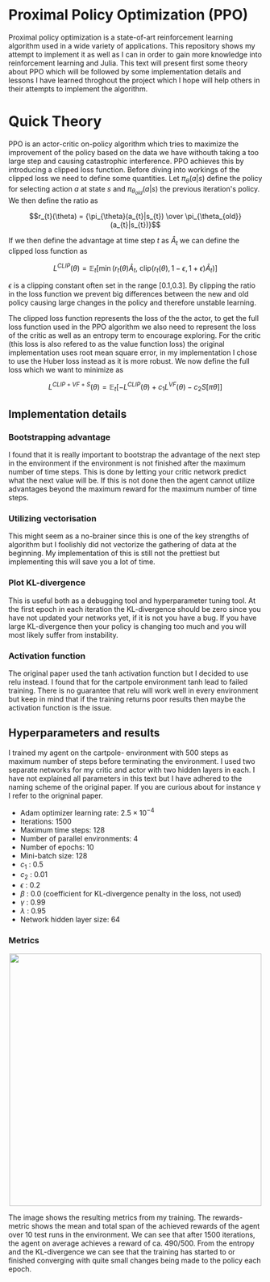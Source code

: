 # Proximal Policy Optimization (PPO)
Proximal policy optimization is a state-of-art reinforcement learning algorithm used in a wide variety of applications. This repository shows my attempt to implement it as well as I can in order to gain more knowledge into reinforcement learning and Julia. This text will present first some theory about PPO which will be followed by some implementation details and lessons I have learned throghout the project which I hope will help others in their attempts to implement the algorithm. <br>

# Quick Theory
PPO is an actor-critic on-policy algorithm which tries to maximize the improvement of the policy based on the data we have withouth taking a too large step and causing catastrophic interference. PPO achieves this by introducing a clipped loss function. Before diving into workings of the clipped loss we need to define some quantities. Let $\pi_{\theta}(a|s)$ define the policy for selecting action $a$ at state $s$ and $\pi_{\theta_{old}}(a|s)$ the previous iteration's policy. We then define the ratio as 

$$r_{t}(\theta) = {\pi_{\theta}(a_{t}|s_{t}) \over \pi_{\theta_{old}}(a_{t}|s_{t})}$$

If we then define the advantage at time step $t$ as $\hat{A}_{t}$ we can define the clipped loss function as 

$$
L^{CLIP}(\theta) = \mathbb{E}_t \left[ \min \left( r_t(\theta) \hat{A}_t, \ \text{clip}(r_t(\theta), 1 - \epsilon, 1 + \epsilon) \hat{A}_t \right) \right]
$$

$\epsilon$ is a clipping constant often set in the range [0.1,0.3]. By clipping the ratio in the loss function we prevent big differences between the new and old policy causing large changes in the policy and therefore unstable learning. <br>

The clipped loss function represents the loss of the the actor, to get the full loss function used in the PPO algorithm we also need to represent the loss of the critic as well as an entropy term to encourage exploring. For the critic (this loss is also refered to as the value function loss) the original implementation uses root mean square error, in my implementation I chose to use the Huber loss instead as it is more robust. We now define the full loss which we want to minimize as

$$L^{CLIP+VF+S}(\theta)=\mathbb{E}_t\left[-L^{CLIP}(\theta)+c_1 L^{VF}(\theta)-c_2S\left[ \pi{\theta}\right]\right]$$

## Implementation details
### Bootstrapping advantage

I found that it is really important to bootstrap the advantage of the next step in the environment if the environment is not finished after the maximum number of time steps. This is done by letting your critic network predict what the next value will be. If this is not done then the agent cannot utilize advantages beyond the maximum reward for the maximum number of time steps.

### Utilizing vectorisation

This might seem as a no-brainer since this is one of the key strengths of algorithm but I foolishly did not vectorize the gathering of data at the beginning. My implementation of this is still not the prettiest but implementing this will save you a lot of time.

### Plot KL-divergence 

This is useful both as a debugging tool and hyperparameter tuning tool. At the first epoch in each iteration the KL-divergence should be zero since you have not updated your networks yet, if it is not you have a bug. If you have large KL-divergence then your policy is changing too much and you will most likely suffer from instability.

### Activation function

The original paper used the tanh activation function but I decided to use relu instead. I found that for the cartpole environment tanh lead to failed training. There is no guarantee that relu will work well in every environment but keep in mind that if the training returns poor results then maybe the activation function is the issue.

## Hyperparameters and results

I trained my agent on the cartpole- environment with 500 steps as maximum number of steps before terminating the environment. I used two separate networks for my critic and actor with two hidden layers in each. I have not explained all parameters in this text but I have adhered to the naming scheme of the original paper. If you are curious about for instance $\gamma$ I refer to the origninal paper.

- Adam optimizer learning rate: $2.5\times10^{-4}$
- Iterations: 1500
- Maximum time steps: 128
- Number of parallel environments: 4
- Number of epochs: 10
- Mini-batch size: 128
- $c_1$ : 0.5
- $c_2$ : 0.01
- $\epsilon$ : 0.2
- $\beta$ : 0.0 (coefficient for KL-divergence penalty in the loss, not used)
- $\gamma$ : 0.99
- $\lambda$ : 0.95
- Network hidden layer size: 64
### Metrics
<p align="center">
<img src="metrics.svg" width="500">
</p>
The image shows the resulting metrics from my training. The rewards-metric shows the mean and total span of the achieved rewards of the agent over 10 test runs in the environment. We can see that after 1500 iterations, the agent on average achieves a reward of ca. 490/500. From the entropy and the KL-divergence we can see that the training has started to or finished converging with quite small changes being made to the policy each epoch.
